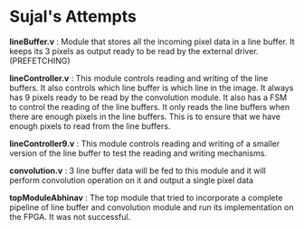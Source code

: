 Sujal's Attempts
================

**lineBuffer.v** : Module that stores all the incoming pixel data in a line buffer. It keeps its 3 pixels as output ready to be read by the external driver. (PREFETCHING)

**lineController.v** : This module controls reading and writing of the line buffers. It also controls which line buffer is which line in the image. It always has 9 pixels ready to be read by the convolution module. It also has a FSM to control the reading of the line buffers. It only reads the line buffers when there are enough pixels in the line buffers. This is to ensure that we have enough pixels to read from the line buffers.

**lineController9.v** : This module controls reading and writing of a smaller version of the line buffer to test the reading and writing mechanisms.

**convolution.v** : 3 line buffer data will be fed to this module and it will perform convolution operation on it and output a single pixel data

**topModuleAbhinav** : The top module that tried to incorporate a complete pipeline of line buffer and convolution module and run its implementation on the FPGA. It was not successful.
